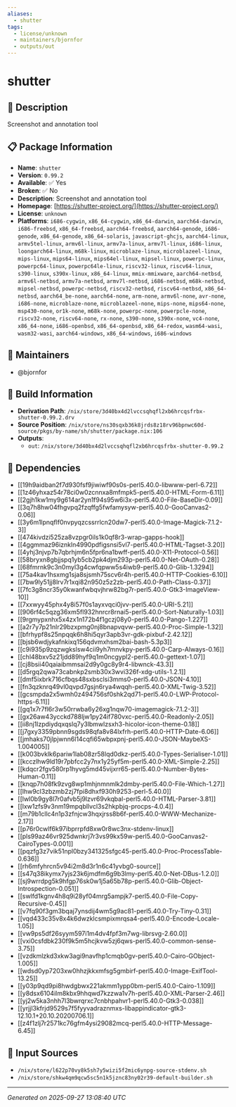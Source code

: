 ```yaml
---
aliases:
  - shutter
tags:
  - license/unknown
  - maintainers/bjornfor
  - outputs/out
---
```


# shutter

## 📝 Description

Screenshot and annotation tool

## 📋 Package Information

- **Name**: `shutter`
- **Version**: `0.99.2`
- **Available**: ✅ Yes
- **Broken**: ✅ No
- **Description**: Screenshot and annotation tool
- **Homepage**: [https://shutter-project.org/](https://shutter-project.org/)
- **License**: `unknown`
- **Platforms**: `i686-cygwin`, `x86_64-cygwin`, `x86_64-darwin`, `aarch64-darwin`, `i686-freebsd`, `x86_64-freebsd`, `aarch64-freebsd`, `aarch64-genode`, `i686-genode`, `x86_64-genode`, `x86_64-solaris`, `javascript-ghcjs`, `aarch64-linux`, `armv5tel-linux`, `armv6l-linux`, `armv7a-linux`, `armv7l-linux`, `i686-linux`, `loongarch64-linux`, `m68k-linux`, `microblaze-linux`, `microblazeel-linux`, `mips-linux`, `mips64-linux`, `mips64el-linux`, `mipsel-linux`, `powerpc-linux`, `powerpc64-linux`, `powerpc64le-linux`, `riscv32-linux`, `riscv64-linux`, `s390-linux`, `s390x-linux`, `x86_64-linux`, `mmix-mmixware`, `aarch64-netbsd`, `armv6l-netbsd`, `armv7a-netbsd`, `armv7l-netbsd`, `i686-netbsd`, `m68k-netbsd`, `mipsel-netbsd`, `powerpc-netbsd`, `riscv32-netbsd`, `riscv64-netbsd`, `x86_64-netbsd`, `aarch64_be-none`, `aarch64-none`, `arm-none`, `armv6l-none`, `avr-none`, `i686-none`, `microblaze-none`, `microblazeel-none`, `mips-none`, `mips64-none`, `msp430-none`, `or1k-none`, `m68k-none`, `powerpc-none`, `powerpcle-none`, `riscv32-none`, `riscv64-none`, `rx-none`, `s390-none`, `s390x-none`, `vc4-none`, `x86_64-none`, `i686-openbsd`, `x86_64-openbsd`, `x86_64-redox`, `wasm64-wasi`, `wasm32-wasi`, `aarch64-windows`, `x86_64-windows`, `i686-windows`
## 👥 Maintainers

- @bjornfor


## 🔧 Build Information

- **Derivation Path**: `/nix/store/3d40bx4d2lvccsqhqfl2xb6hrcqsfrbx-shutter-0.99.2.drv`
- **Source Position**: `/nix/store/ns30sqxb36k8jrds8z18rv96bpnwc60d-source/pkgs/by-name/sh/shutter/package.nix:106`
- **Outputs**:
  - `out`:  `/nix/store/3d40bx4d2lvccsqhqfl2xb6hrcqsfrbx-shutter-0.99.2`

## 🔗 Dependencies

- [[19h9aidban2f7d930fsf9jiwiwf90s0s-perl5.40.0-libwww-perl-6.72]]
- [[1z46yhxaz54r78ci0w0zcnnxa8mfmpk5-perl5.40.0-HTML-Form-6.11]]
- [[2gjh1kw1my9g614ar2yn1f94s95w6i3x-perl5.40.0-File-BaseDir-0.09]]
- [[3q7h8hw04fhgvpq2fzqffg5fwfamysyw-perl5.40.0-GooCanvas2-0.06]]
- [[3y6m1lpnqflf0nvpyqzcssrrlcn20dw7-perl5.40.0-Image-Magick-7.1.2-3]]
- [[474kivdzi525za8vzpgr0ils1k0qf8r3-wrap-gapps-hook]]
- [[4ggmmaz96iznkln4990pdfigsnsi5vl7-perl5.40.0-HTML-Tagset-3.20]]
- [[4yhj3njvp7b7qbrhjm6n5fpr6na1bwff-perl5.40.0-X11-Protocol-0.56]]
- [[58bryxn8gbjjspq1yb5cb2pk4djm293p-perl5.40.0-Net-OAuth-0.28]]
- [[68fmrnk9c3n0myl3g4cwfqpww5s4iwb9-perl5.40.0-Glib-1.3294]]
- [[75a4kav1hsxmg1sja8sjsmh75scv6r4h-perl5.40.0-HTTP-Cookies-6.10]]
- [[7bw9ly51jj8lrv7r1xqi82n950z5z2zb-perl5.40.0-Path-Class-0.37]]
- [[7fc3g8ncr35y0kwanfwbqvjhrw82bg7r-perl5.40.0-Gtk3-ImageView-10]]
- [[7xxwyy45phx4y8i57f0s1ayxvqci0jvv-perl5.40.0-URI-5.21]]
- [[906rf4c5qzg36xm5fl932hnrcr8rnai5-perl5.40.0-Sort-Naturally-1.03]]
- [[9rgmypxnhx5x4zx1n172b4f1gczj08y0-perl5.40.0-Pango-1.227]]
- [[a2r7y7p21nlr29bzxpmg0nj8bnapvqvw-perl5.40.0-Proc-Simple-1.32]]
- [[bfrhypf8s25npqqk6h8hi5qyr3apb3vr-gdk-pixbuf-2.42.12]]
- [[bjsb6wdjykafnkixq156qdvmxhsm2bai-bash-5.3p3]]
- [[c9i935p9zqzwgkslsw4cii9yh7mnvkpy-perl5.40.0-Carp-Always-0.16]]
- [[chl48bxv5z21jdd89hyf9q1m0ncgypl2-perl5.40.0-gettext-1.07]]
- [[cj8bsii40qaiaibmmsai2d9y0gc8y9r4-libwnck-43.3]]
- [[d5rgq2qwa73cabnkp2smb30x3wvi326f-xdg-utils-1.2.1]]
- [[dmf5ixbrk716cfbqs48sxbsclsi3mms0-perl5.40.0-JSON-4.10]]
- [[fn3qzknrq49vl0qvpd7gsjn6rya4wqqh-perl5.40.0-XML-Twig-3.52]]
- [[gcsmpda2x5wmh0z494756sf0shk2qd71-perl5.40.0-LWP-Protocol-https-6.11]]
- [[gq1x7r7fl6r3w50rrwba6y26xg1nqw70-imagemagick-7.1.2-3]]
- [[gx26aw43ycckd788ljw1py24if780vxc-perl5.40.0-Readonly-2.05]]
- [[ii8nj1lzpdiydqxqslq7y3lbmwlzsxh3-hicolor-icon-theme-0.18]]
- [[j7gxy3359pbnn9sgds98qfa8v84lxfrh-perl5.40.0-HTTP-Date-6.06]]
- [[jmhaks70jlpjwnn6l14cqfi65wbpxpnj-perl5.40.0-JSON-MaybeXS-1.004005]]
- [[k003bvklk6pariw1lab08zr58lqd0dkz-perl5.40.0-Types-Serialiser-1.01]]
- [[kcczlhw9ld19r7pbfcc2y7nx1y25yf5m-perl5.40.0-XML-Simple-2.25]]
- [[kdqcr2fgv580rp1hyvg5md45vijxrr65-perl5.40.0-Number-Bytes-Human-0.11]]
- [[knqp7h08fk9zvg8wp1mhjnmnmlk2dmby-perl5.40.0-File-Which-1.27]]
- [[lhw9cl3zbzmb2zj7fpi8dhxf930h9253-perl-5.40.0]]
- [[lwl0b9gy8l7r0afvb5j9lzvr69vkqbal-perl5.40.0-HTML-Parser-3.81]]
- [[lxw1zfs9v3nm19mpqbllvcl3s2hkpbjq-procps-4.0.4]]
- [[m79b1cllc4n1p3zfnjcw3hqxjrss8b6f-perl5.40.0-WWW-Mechanize-2.17]]
- [[p76r0cwlf6k97ibprrpfd8xw0r8wc3nx-stdenv-linux]]
- [[pls99az46vr925dwnkrj7r3vs99kx59w-perl5.40.0-GooCanvas2-CairoTypes-0.001]]
- [[pqzfg3z7vik51npl0bzy341325sfgc45-perl5.40.0-Proc-ProcessTable-0.636]]
- [[rh6mfyhrcn5v94i2m8d3r1n6c41yvbg0-source]]
- [[s47q38ikymx7yjs23k6jmdfm6g9b3lmy-perl5.40.0-Net-DBus-1.2.0]]
- [[sj9wrrdpg5k9hfgp76sk0w1j5a65b78p-perl5.40.0-Glib-Object-Introspection-0.051]]
- [[swlfd1kgnv4h8q9i28yf04mrg5ampjk7-perl5.40.0-File-Copy-Recursive-0.45]]
- [[v7fq90f3gm3bqaj7ynsdij4wm5g9ac81-perl5.40.0-Try-Tiny-0.31]]
- [[vqd433c35v8x4k6dwzklcsmpixmrqsa4-perl5.40.0-Encode-Locale-1.05]]
- [[vw9ps5df26syym597i1m4dv4fpf3m7wg-librsvg-2.60.0]]
- [[vxi0csfdbk230f9k5m5hcjkvw5zj6qws-perl5.40.0-common-sense-3.75]]
- [[vzdkmlzkd3xkw3agi9navfhp1cmqb0gv-perl5.40.0-Cairo-GObject-1.005]]
- [[wdsd0yp7203xw0hhzjkkxmfsg5gmbirf-perl5.40.0-Image-ExifTool-13.25]]
- [[y03p9qd9pi8hwdgbwx221akmm1ypp0bm-perl5.40.0-Cairo-1.109]]
- [[y8dsx6104ilm8kbx9hhqwd7kzzwa1v7h-perl5.40.0-XML-Parser-2.46]]
- [[yj2w5ka3nhh7l3bwrqrxc7cnbhpahvr1-perl5.40.0-Gtk3-0.038]]
- [[yrjjl3kfrjd9529s7f5fyyvadraznmxs-libappindicator-gtk3-12.10.1+20.10.20200706.1]]
- [[z4f1zlj7r2571kc76gfm4ysi29082mcq-perl5.40.0-HTTP-Message-6.45]]

## 📁 Input Sources

- `/nix/store/l622p70vy8k5sh7y5wizi5f2mic6ynpg-source-stdenv.sh`
- `/nix/store/shkw4qm9qcw5sc5n1k5jznc83ny02r39-default-builder.sh`

---
*Generated on 2025-09-27 13:08:40 UTC*
